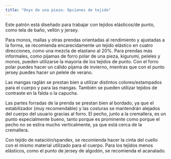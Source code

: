 ```yaml
---
title: "Onyx de una pieza: Opciones de tejido"
---
```


Este patrón está diseñado para trabajar con tejidos elásticos/de punto, como tela de baño, vellón y jersey.

Para monos, mallas y otras prendas orientadas al rendimiento y ajustadas a la forma, se recomienda encarecidamente un tejido elástico en cuatro direcciones, como una mezcla de elastano al 20%. Para prendas más informales, como pijamas de forro polar de una pieza, kigurumi, peleles y monos, pueden utilizarse la mayoría de los tejidos de punto. Con el forro polar puedes hacer un cálido pijama de invierno, mientras que con el punto jersey puedes hacer un pelele de verano.

Las mangas raglán se prestan bien a utilizar distintos colores/estampados para el cuerpo y para las mangas. También se pueden utilizar tejidos de contraste en la falda o la capucha.

Las partes forradas de la prenda se prestan bien al bordado, ya que el estabilizador (muy recomendable) y las costuras se mantendrán alejados del cuerpo del usuario gracias al forro. El pecho, junto a la cremallera, es un punto especialmente bueno, tanto porque es prominente como porque el pecho no se estira mucho verticalmente, ya que está cerca de la cremallera.

Con tejido de natación/spandex, se recomienda hacer la cinta del cuello con el mismo material utilizado para el cuerpo. Para los tejidos menos elásticos, como el punto de jersey de algodón, se recomienda el acanalado.
